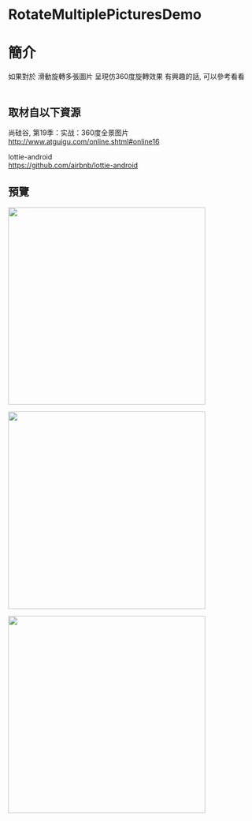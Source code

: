 # RotateMultiplePicturesDemo

簡介
==================================
如果對於 滑動旋轉多張圖片 呈現仿360度旋轉效果 有興趣的話, 可以參考看看                                   

取材自以下資源
--------
尚硅谷, 第19季：实战：360度全景图片                                   
http://www.atguigu.com/online.shtml#online16

lottie-android          
https://github.com/airbnb/lottie-android
                              
預覽
--------
<p align="left">
  <img src="https://i.imgur.com/BhCs4qA.png" width="400"/>
</p>      

<p align="left">
  <img src="https://i.imgur.com/nLXVO12.png" width="400"/>
</p>        

<p align="left">
  <img src="https://i.imgur.com/zw2H6Ab.png" width="400"/>
</p>  


